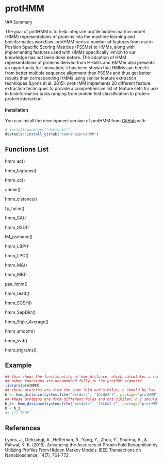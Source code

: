 
<!-- README.md is generated from README.Rmd. Please edit that file -->

# protHMM

<!-- badges: start -->


<!-- badges: end --> \## Summary

The goal of protHMM is to help integrate profile hidden markov model
(HMM) representations of proteins into the machine learning and
bioinformatics workflow. protHMM ports a number of features from use in
Position Specific Scoring Matrices (PSSMs) to HMMs, along with
implementing features used with HMMs specifically, which to our
knowledge has not been done before. The adoption of HMM representations
of proteins derived from HHblits and HMMer also presents an opportunity
for innovation; it has been shown that HMMs can benefit from better
multiple sequence alignment than PSSMs and thus get better results than
corresponding HMMs using similar feature extraction techniques (Lyons et
al. 2015). protHMM implements 20 different feature extraction techniques
to provide a comprehensive list of feature sets for use in
bioinformatics tasks ranging from protein fold classification to
protein-protein interaction.

#### Installation

You can install the development version of protHMM from
[GitHub](https://github.com/) with:

``` r
# install.packages("devtools")
devtools::install_github("semran9/protHMM")
```

## Functions List

hmm_ac()

hmm_bigrams()

hmm_cc()

chmm()

hmm_distance()

fp_hmm()

hmm_GA()

hmm_GSD()

IM_psehmm()

hmm_LBP()

hmm_LPC()

hmm_MA()

hmm_MB()

pse_hmm()

hmm_read()

hmm_SCSH()

hmm_SepDim()

hmm_Sigle_Average()

hmm_smooth()

hmm_svd()

hmm_trigrams()

## Example

``` r
## this shows the functionality of hmm_distance, which calculates a similarity score between two proteins
## other functions are documented fully in the protHMM vignette
library(protHMM)
## these proteins are from the same fold and similar; h should be low
h <- hmm_distance(system.file("extdata", "1DLHA2-7", package="protHMM"), system.file("extdata", "1TEN-7", package="protHMM"))
## these proteins are from different folds and not similar; h_2 should be high
h_2<- hmm_distance(system.file("extdata", "1DLHA2-7", package="protHMM"), system.file("extdata", "1TAHA-23", package="protHMM"))
h < h_2
#> [1] TRUE
```

## References

Lyons, J., Dehzangi, A., Heffernan, R., Yang, Y., Zhou, Y., Sharma, A.,
& Paliwal, K. K. (2015). Advancing the Accuracy of Protein Fold
Recognition by Utilizing Profiles From Hidden Markov Models. IEEE
Transactions on Nanobioscience, 14(7), 761–772.
